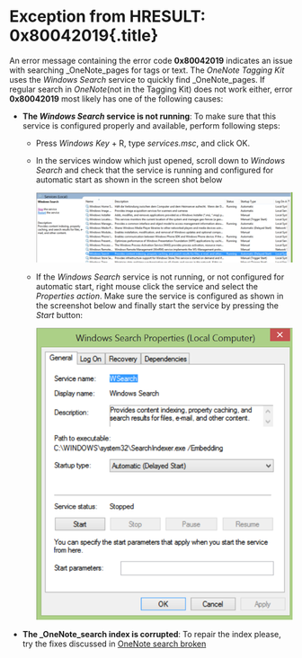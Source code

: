 # Exception from HRESULT: 0x80042019{.title}

An error message containing the error code **0x80042019** indicates
an issue with searching _OneNote_pages for tags or text.
The _OneNote Tagging Kit_ uses the _Windows Search_ service to quickly
find _OneNote_pages. If regular search in _OneNote_(not in the Tagging Kit)
does not work either, error  **0x80042019** most likely has one of the following
causes:
 
* **The _Windows Search_ service is not running**: To make sure that this service is configured properly and available, perform following steps:
  * Press _Windows Key_ + R, type _services.msc_, and click OK.
  * In the services window which just opened, scroll down to  _Windows Search_ and check that the service is running and configured for automatic start as shown in the screen shot below
    
    ![Windows Search](images/0x80042019_windowsSearch.png)
  
  * If the _Windows Search_ service is not running, or not configured for automatic start, right mouse click the service and select the _Properties action_. Make sure the service is configured as shown in the screenshot below and finally start the service by pressing the _Start_ button:
    
    ![Windows Search Properties](images/0x80042019_startSearchService.png)

* **The _OneNote_search index is corrupted**: To repair the index please, try
  the fixes discussed in [OneNote search broken](http://answers.microsoft.com/en-us/office/forum/office_2007-onenote/onenote-search-broken/9e4ab850-681f-45a1-8312-80a25de8a19f)